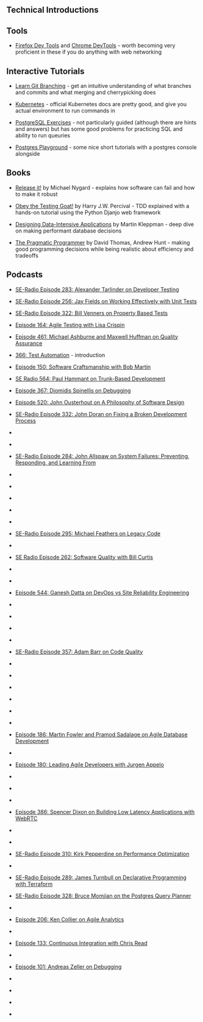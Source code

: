 

## Technical Introductions

## Tools

- [Firefox Dev Tools](https://firefox-dev.tools/) and [Chrome DevTools](https://developer.chrome.com/docs/devtools/) - worth becoming very proficient in these if you do anything with web networking

## Interactive Tutorials

- [Learn Git Branching](https://learngitbranching.js.org/?locale=en_US) - get an intuitive understanding of what branches and commits and what merging and cherrypicking does

- [Kubernetes](https://kubernetes.io/docs/tutorials/) - official Kubernetes docs are pretty good, and give you actual environment to run commands in

- [PostgreSQL Exercises](https://pgexercises.com/) - not particularly guided (although there are hints and answers) but has some good problems for practicing SQL and ability to run queuries

- [Postgres Playground](https://www.crunchydata.com/developers/tutorials) - some nice short tutorials with a postgres console alongside


## Books

- [Release it!](https://pragprog.com/titles/mnee2/release-it-second-edition/) by Michael Nygard - explains how software can fail and how to make it robust

- [Obey the Testing Goat!](https://www.obeythetestinggoat.com/)  by Harry J.W. Percival - TDD explained with a hands-on tutorial using the Python Djanjo web framework

- [Designing Data-Intensive Applications](https://dataintensive.net/) by Martin Kleppman - deep dive on making performant database decisions

- [The Pragmatic Programmer](https://pragprog.com/titles/tpp20/the-pragmatic-programmer-20th-anniversary-edition/) by David Thomas, Andrew Hunt - making good programming decisions while being realistic about efficiency and tradeoffs



## Podcasts

- [SE-Radio Episode 283: Alexander Tarlinder on Developer Testing](https://www.se-radio.net/2017/03/se-radio-episode-283-alexander-tarlinder-on-developer-testing/)
- [SE-Radio Episode 256: Jay Fields on Working Effectively with Unit Tests](https://www.se-radio.net/2016/05/se-radio-episode-256-jay-fields-on-working-effectively-with-unit-tests/)
- [SE-Radio Episode 322: Bill Venners on Property Based Tests](https://www.se-radio.net/2018/05/se-radio-episode-322-bill-venners-on-property-based-tests/)
- [Episode 164: Agile Testing with Lisa Crispin](https://www.se-radio.net/2010/06/episode-164-agile-testing-with-lisa-crispin/)
- [Episode 461: Michael Ashburne and Maxwell Huffman on Quality Assurance](https://www.se-radio.net/2021/05/episode-461-michael-ashburne-and-maxwell-huffman-on-quality-assurance/)
- [366: Test Automation](https://www.se-radio.net/2019/05/366-test-automation/) - introduction
- [Episode 150: Software Craftsmanship with Bob Martin](https://www.se-radio.net/2009/11/episode-150-software-craftsmanship-with-bob-martin/)
- [SE Radio 564: Paul Hammant on Trunk-Based Development](https://www.se-radio.net/2023/05/se-radio-564-paul-hammant-on-trunk-based-development/)

- [Episode 367: Diomidis Spinellis on Debugging](https://www.se-radio.net/2019/05/3544/)
- [Episode 520: John Ousterhout on A Philosophy of Software Design](https://www.se-radio.net/2022/07/episode-520-john-ousterhout-on-a-philosophy-of-software-design/)
- [SE-Radio Episode 332: John Doran on Fixing a Broken Development Process](https://www.se-radio.net/2018/07/se-radio-episode-332-john-doran-on-fixing-a-broken-development-process/)
- []()
- []()
- [SE-Radio Episode 284: John Allspaw on System Failures: Preventing, Responding, and Learning From](https://www.se-radio.net/2017/03/se-radio-episode-284-john-allspaw-on-system-failures-preventing-responding-and-learning-from/)
- []()
- []()
- []()
- []()
- []()
- [SE-Radio Episode 295: Michael Feathers on Legacy Code](https://www.se-radio.net/2017/06/se-radio-episode-295-michael-feathers-on-legacy-code/)
- []()
- [SE Radio Episode 262: Software Quality with Bill Curtis](https://www.se-radio.net/2016/07/se-radio-episode-262-software-quality-with-bill-curtis/)
- []()
- []()
- [Episode 544: Ganesh Datta on DevOps vs Site Reliability Engineering](https://www.se-radio.net/2022/12/episode-544-ganesh-datta-on-devops-vs-site-reliability-engineering/)
- []()
- []()
- []()
- []()
- [SE-Radio Episode 357: Adam Barr on Code Quality](https://www.se-radio.net/2019/02/se-radio-episode-357-adam-barr-on-code-quality/)
- []()
- []()
- []()
- []()
- []()
- []()
- [Episode 186: Martin Fowler and Pramod Sadalage on Agile Database Development](https://www.se-radio.net/2012/06/episode-186-martin-fowler-and-pramod-sadalage-on-agile-database-development/)
- []()
- [Episode 180: Leading Agile Developers with Jurgen Appelo](https://www.se-radio.net/2011/10/episode-180-leading-agile-developers-with-jurgen-appelo/)
- []()
- []()
- []()
- [Episode 386: Spencer Dixon on Building Low Latency Applications with WebRTC](https://www.se-radio.net/2019/10/episode-386-building-low-latency-applications-with-webrtc/)
- []()
- []()
- [SE-Radio Episode 310: Kirk Pepperdine on Performance Optimization](https://www.se-radio.net/2017/11/se-radio-episode-310-kirk-pepperdine-on-performance-optimization/)
- []()
- [SE-Radio Episode 289: James Turnbull on Declarative Programming with Terraform](https://www.se-radio.net/2017/04/se-radio-episode-289-james-turnbull-on-declarative-programming-with-terraform/)
- [SE-Radio Episode 328: Bruce Momjian on the Postgres Query Planner](https://www.se-radio.net/2018/06/se-radio-episode-328-bruce-momjian-on-the-postgres-query-planner/)
- []()
- [Episode 206: Ken Collier on Agile Analytics](https://www.se-radio.net/2014/07/episode-206-ken-collier-on-agile-analytics/)
- []()
- [Episode 133: Continuous Integration with Chris Read](https://www.se-radio.net/2009/04/episode-133-continuous-integration-with-chris-read/)
- []()
- [Episode 101: Andreas Zeller on Debugging](https://www.se-radio.net/2008/06/episode-101-andreas-zeller-on-debugging/)
- []()
- []()
- []()
- []()

